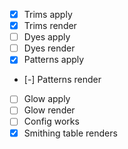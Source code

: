 - [x] Trims apply
- [x] Trims render
- [ ] Dyes apply
- [ ] Dyes render
- [x] Patterns apply
- [-] Patterns render
- [ ] Glow apply
- [ ] Glow render
- [ ] Config works
- [x] Smithing table renders
